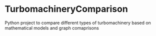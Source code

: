 # TurbomachineryComparison
Python project to compare different types of turbomachinery based on mathematical models and graph comaprisons
